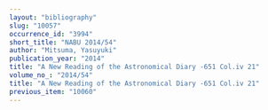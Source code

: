 ```yaml
---
layout: "bibliography"
slug: "10057"
occurrence_id: "3994"
short_title: "NABU 2014/54"
author: "Mitsuma, Yasuyuki"
publication_year: "2014"
title: "A New Reading of the Astronomical Diary -651 Col.iv 21"
volume_no_: "2014/54"
title: "A New Reading of the Astronomical Diary -651 Col.iv 21"
previous_item: "10060"
---
```

